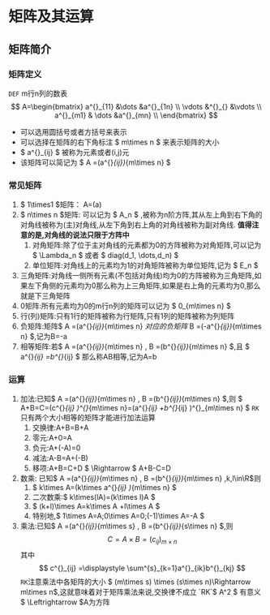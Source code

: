 # 矩阵及其运算

## 矩阵简介

### 矩阵定义

`DEF`
m行n列的数表 $$
A=\begin{bmatrix}
a^{}_{11} &\dots &a^{}_{1n} \\
\vdots &^{}_{} &\vdots \\
a^{}_{m1} & \dots &a^{}_{mn} \\
\end{bmatrix}
$$
- 可以选用圆括号或者方括号来表示
- 可以选择在矩阵的右下角标注 $ m\times n $ 来表示矩阵的大小  
- $ a^{}_{ij}  $ 被称为元素或者(i,j)元
- 该矩阵可以简记为 $ A =(a^{}_{ij})_{m\times n} $

### 常见矩阵 

1. $ 1\times1 $矩阵： A=(a)
2. $ n\times n $矩阵: 可以记为 $ A_n $ ,被称为n阶方阵,其从左上角到右下角的对角线被称为(主)对角线,从左下角到右上角的对角线被称为副对角线.  **值得注意的是,对角线的说法只限于方阵中**
   1. 对角矩阵:除了位于主对角线的元素都为0的方阵被称为对角矩阵,可以记为 $ \Lambda_n $ 或者 $ diag(d_1, \dots,d_n) $
   2. 单位矩阵:对角线上的元素均为1的对角矩阵被称为单位矩阵,记为 $ E_n $ 
3. 三角矩阵:对角线一侧所有元素(不包括对角线)均为0的方阵被称为三角矩阵,如果左下角侧的元素均为0那么称为上三角矩阵,如果是右上角的元素均为0,那么就是下三角矩阵
4. 0矩阵:所有元素均为0的m行n列的矩阵可以记为 $ 0_{m\times n} $ 
5. 行(列)矩阵:只有1行的矩阵被称为行矩阵,只有1列的矩阵被称为列矩阵
6. 负矩阵:矩阵$ A =(a^{}_{ij})_{m\times n} $对应的负矩阵$ B =(-a^{}_{ij})_{m\times n} $,记为B=-a
7. 相等矩阵:若$ A =(a^{}_{ij})_{m\times n} $,$ B =(b^{}_{ij})_{m\times n} $,且 $  a^{}_{ij} =b^{}_{ij}  $ 那么称AB相等,记为A=b

### 运算

1. 加法:已知$ A =(a^{}_{ij})_{m\times n} $,$ B =(b^{}_{ij})_{m\times n} $,则 $ A+B=C=(c^{}_{ij} )^{}_{m\times n}=(a^{}_{ij} +b^{}_{ij} )^{}_{m\times n}  $ `RK`只有两个大小相等的矩阵才能进行加法运算
   1. 交换律:A+B=B+A
   2. 零元:A+0=A
   3. 负元:A+(-A)=0
   4. 减法:A-B=A+(-B)
   5. 移项:A+B=C+D $ \Rightarrow $ A+B-C=D 
2. 数乘: 已知$ A =(a^{}_{ij})_{m\times n} $,$ B =(b^{}_{ij})_{m\times n} ,k,l\in\R$则
   1. $ k\times A=(k\times a^{}_{ij} )_{m\times n} $ 
   2. 二次数乘:$ k\times(lA)=(k\times l)A $
   3.  $ (k+l)\times A=k\times A +l\times A $ 
   4. 特别地,$ 1\times A=A;0\times A=0;(-1)\times A=-A $ 
3. 乘法:已知$ A =(a^{}_{ij})_{m\times s} $,$ B =(b^{}_{ij})_{s\times n} $,则
$$
C=A\times B=(c^{}_{ij})^{}_{m\times n} 
$$
其中 $$
c^{}_{ij} =\displaystyle \sum^{s}_{k=1}a^{}_{ik}b^{}_{kj}
$$
`RK`注意乘法中各矩阵的大小 $ (m\times s) \times (s\times n)\Rightarrow m\times n$,这就意味着对于矩阵乘法来说,交换律不成立
`RK`$ A^2 $ 有意义 $ \Leftrightarrow $A为方阵  




